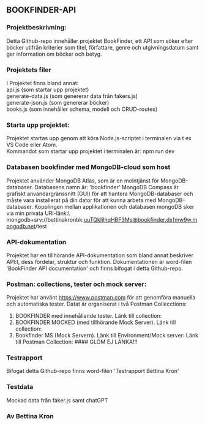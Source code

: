 ## BOOKFINDER-API

### Projektbeskrivning: 
Detta Github-repo innehåller projektet BookFinder, ett API som söker efter böcker utifrån kriterier som titel, författare, genre och utgivningsdatum 
samt ger information om böcker och betyg.

### Projektets filer
I Projektet finns bland annat: \
api.js (som startar upp projektet) \
generate-data.js (som genererar data från fakers.js) \
generate-json.js (som genererar böcker)\
books.js (som innehåller schema, modell och CRUD-routes)

### Starta upp projektet: 
Projektet startas upp genom att köra Node.js-scriptet i terminalen via t ex VS Code eller Atom.\
Kommandot som startar upp projektet i terminalen är: npm run dev

### Databasen bookfinder med MongoDB-cloud som host
Projektet använder MongoDB Atlas, som är en molntjänst för MongoDB-databaser. Databasens namn är: 'bookfinder'
MongoDB Compass är grafiskt användargränssnitt (GUI) för att hantera MongoDB-databaser och måste vara installerat på din dator för att kunna arbeta med MongoDB-databaser. Kopplingen mellan applikationen och databasen mongoDB sker via min privata URI-länk:\ 
mongodb+srv://bettinakronbk:uuTQkIjIhqHBF3Ms@bookfinder.dxfmw9w.mongodb.net/test

### API-dokumentation
Projektet har en tillhörande API-dokumentation som bland annat beskriver API:t, dess fördelar, struktur och funktion.
Dokumentationen är word-filen 'BookFinder API documentation' och finns bifogat i detta Github-repo.

### Postman: collections, tester och mock server:
Projektet har använt https://www.postman.com för att genomföra manuella och automatiska tester.
Datat är organiserat i två Postman Collecctions: 
1. BOOKFINDER med innehållande tester. Länk till collection:
2. BOOKFINDER MOCKED (med tillhörande Mock Server). Länk till collection: 
3. Bookfinder MS (Mock Servern). Länk till Environment/Mock server:
Länk till Postman Collection: #### GLÖM EJ LÄNKA!!!

### Testrapport
Bifogat detta Github-repo finns word-filen 'Testrapport Bettina Kron'

### Testdata
Mockad data från faker.js samt chatGPT

### Av Bettina Kron

